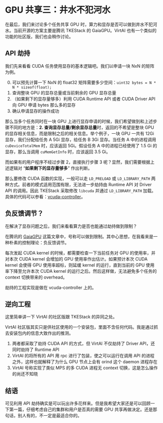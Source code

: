 # GPU 共享三：井水不犯河水

在最后，我们来讨论多个任务共享 GPU 时，算力和显存是否可以做到井水不犯河水。当前开源的方案主要是腾讯 TKEStack 的 GaiaGPU。VirtAI 也有一个类似的功能的社区版，我们也会稍作讨论。

## API 劫持

我们先来看看 CUDA 任务使用显存的基本逻辑吧。我们以申请一块 NxN 的矩阵为例。

0. 可以预先计算一下 NxN 的 float32 矩阵需要多少空间：`uint32 bytes = N * N * sizeof(float);`
1. 查询整块 GPU 的显存总量或当前剩余的 GPU 显存总量
2. （如果剩下的显存量够多）利用 CUDA Runtime API 或者 CUDA Driver API 向 GPU 申请 bytes 那么多的显存
3. 确认申请显存的操作成功

那么当多个任务同时在一块 GPU 上进行显存申请的时候，我们希望做到和上述步骤不同的地方是：**2. 查询显存总量/剩余显存总量**时，返回的不希望是整块 GPU 的显存相关信息，而是限制之后的相关信息。举个例子，一块 GPU 一共有 12Gi 显存，我们分配给任务 A 5Gi 显存，给任务 B 3Gi 显存。当任务 A 中的进程调用 `cuDeviceTotalMem` 时，应该返回 5Gi。假设任务 A 中的进程已经使用了 1.5 Gi 的显存，那么当调用 `cuMemGetInfo` 时，应该返回 3.5 Gi。

而如果有的用户程序不经过步骤 2，直接执行步骤 3 呢？显然，我们需要根据上述逻辑对 “**如果剩下的显存量够多**” 作出判断。

那么要修改 CUDA 函数的实现，一般可以走 `LD_PRELOAD` 或 `LD_LIBRARY_PATH` 两种方式。前者的模式适用范围有限，无法进一步劫持由 Runtime API 对 Driver API 的调用。因此 TKEStack 采取修改 `libcuda` 并通过 `LD_LIBRARY_PATH` 加载。具体的代码可以参看：[vcuda-controller](https://github.com/tkestack/vcuda-controller)。

## 负反馈调节？

在解决了显存问题之后，我们来看看算力是否也能通过劫持做到限制？

在腾讯的 [GaiaGPU](https://ieeexplore.ieee.org/abstract/document/8672318) 这篇文章中，号称可以做到限制。其中心思想，在我看来是一种朴素的控制理论：负反馈调节。

每次发起 CUDA kernel 的时候，都需要检查一下当前任务对 GPU 的使用率，并对本次 CUDA kernel 会增加的 GPU 使用率作出估计。如果预计本次 CUDA kernel 会使得 GPU 使用率超标，则延缓 kernel 的运行，直到当前的 GPU 使用率下降至允许本次 CUDA kernel 的运行之后。然后这样做，无法避免多个任务的 context 切换带来的 overhead。

劫持的工程实现是做在 vcuda-controller 上的。

## 逆向工程

这里简单讲一下 VirtAI 的社区版跟 TKEStack 的异同之处。

VirtAI 社区版其实只是供社区使用的一个安装包，里面不含任何代码。我是通过抓去安装包内的信息大致作出的推测。

1. 两者都采取了劫持 CUDA API 的方式，但 VirtAI 不仅劫持了 Driver API，还同时劫持了 Runtime API
2. VirtAI 的将所有的 API 用 rpc 进行了包装，使之可以运行在调用 API 的进程之外，这样也就解释了为什么 GPU 节点上会有 orind 这个 daemon 进程存在
3. VirtAI 号称实现了类似 MPS 的多 CUDA 进程无 context 切换，这是怎么操作的尚还不知晓

## 结语

可见利用 API 劫持确实是可以玩出许多花样来。但是我希望大家还是可以回顾一下第一篇，仔细考虑自己的集群和用户是否真的需要 GPU 共享再做决定。还是那句话，别人有的，不一定是最适合你的。